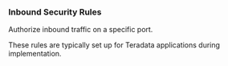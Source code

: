 ### Inbound Security Rules

Authorize inbound traffic on a specific port. 

These rules are typically set up for Teradata applications during implementation.